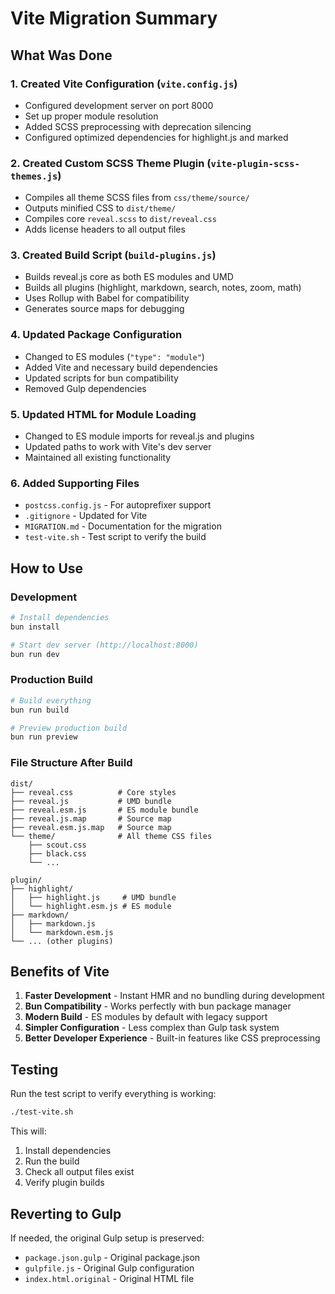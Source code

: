 # Vite Migration Summary

## What Was Done

### 1. Created Vite Configuration (`vite.config.js`)
- Configured development server on port 8000
- Set up proper module resolution
- Added SCSS preprocessing with deprecation silencing
- Configured optimized dependencies for highlight.js and marked

### 2. Created Custom SCSS Theme Plugin (`vite-plugin-scss-themes.js`)
- Compiles all theme SCSS files from `css/theme/source/`
- Outputs minified CSS to `dist/theme/`
- Compiles core `reveal.scss` to `dist/reveal.css`
- Adds license headers to all output files

### 3. Created Build Script (`build-plugins.js`)
- Builds reveal.js core as both ES modules and UMD
- Builds all plugins (highlight, markdown, search, notes, zoom, math)
- Uses Rollup with Babel for compatibility
- Generates source maps for debugging

### 4. Updated Package Configuration
- Changed to ES modules (`"type": "module"`)
- Added Vite and necessary build dependencies
- Updated scripts for bun compatibility
- Removed Gulp dependencies

### 5. Updated HTML for Module Loading
- Changed to ES module imports for reveal.js and plugins
- Updated paths to work with Vite's dev server
- Maintained all existing functionality

### 6. Added Supporting Files
- `postcss.config.js` - For autoprefixer support
- `.gitignore` - Updated for Vite
- `MIGRATION.md` - Documentation for the migration
- `test-vite.sh` - Test script to verify the build

## How to Use

### Development
```bash
# Install dependencies
bun install

# Start dev server (http://localhost:8000)
bun run dev
```

### Production Build
```bash
# Build everything
bun run build

# Preview production build
bun run preview
```

### File Structure After Build
```
dist/
├── reveal.css          # Core styles
├── reveal.js           # UMD bundle
├── reveal.esm.js       # ES module bundle
├── reveal.js.map       # Source map
├── reveal.esm.js.map   # Source map
└── theme/              # All theme CSS files
    ├── scout.css
    ├── black.css
    └── ...

plugin/
├── highlight/
│   ├── highlight.js     # UMD bundle
│   └── highlight.esm.js # ES module
├── markdown/
│   ├── markdown.js
│   └── markdown.esm.js
└── ... (other plugins)
```

## Benefits of Vite

1. **Faster Development** - Instant HMR and no bundling during development
2. **Bun Compatibility** - Works perfectly with bun package manager
3. **Modern Build** - ES modules by default with legacy support
4. **Simpler Configuration** - Less complex than Gulp task system
5. **Better Developer Experience** - Built-in features like CSS preprocessing

## Testing

Run the test script to verify everything is working:
```bash
./test-vite.sh
```

This will:
1. Install dependencies
2. Run the build
3. Check all output files exist
4. Verify plugin builds

## Reverting to Gulp

If needed, the original Gulp setup is preserved:
- `package.json.gulp` - Original package.json
- `gulpfile.js` - Original Gulp configuration
- `index.html.original` - Original HTML file